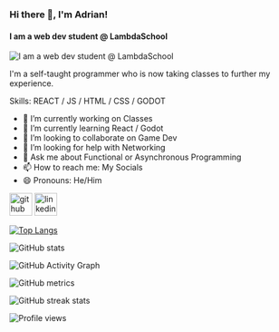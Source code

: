 ### Hi there 👋, I'm Adrian!
#### I am a web dev student @ LambdaSchool
![I am a web dev student @ LambdaSchool](https://github.com/AdrianHDev/AdrianHDev/blob/07c6d4feacf84239e40b8474b8e1cb0dd7c5c4af/Adrian_Henson.png?raw=true)

I'm a self-taught programmer who is now taking classes to further my experience.

Skills: REACT / JS / HTML / CSS / GODOT 

- 🔭 I’m currently working on Classes 
- 🌱 I’m currently learning React / Godot 
- 👯 I’m looking to collaborate on Game Dev 
- 🤔 I’m looking for help with Networking 
- 💬 Ask me about Functional or Asynchronous Programming 
- 📫 How to reach me: My Socials 
- 😄 Pronouns: He/Him 


[<img src='https://cdn.jsdelivr.net/npm/simple-icons@3.0.1/icons/github.svg' alt='github' height='40'>](https://github.com/AdrianHDev)  [<img src='https://cdn.jsdelivr.net/npm/simple-icons@3.0.1/icons/linkedin.svg' alt='linkedin' height='40'>](https://www.linkedin.com/in/https://www.buymeacoffee.com/adrianHenson?new=1/)  

[![Top Langs](https://github-readme-stats.vercel.app/api/top-langs/?username=AdrianHDev)](https://github.com/anuraghazra/github-readme-stats)

![GitHub stats](https://github-readme-stats.vercel.app/api?username=AdrianHDev&show_icons=true&count_private=true)  

![GitHub Activity Graph](https://activity-graph.herokuapp.com/graph?username=AdrianHDev)  

![GitHub metrics](https://metrics.lecoq.io/AdrianHDev)  

![GitHub streak stats](https://github-readme-streak-stats.herokuapp.com/?user=AdrianHDev)  

![Profile views](https://gpvc.arturio.dev/AdrianHDev)  

